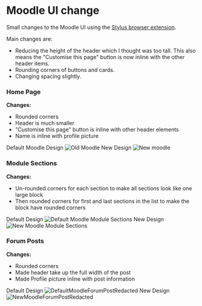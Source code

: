 # Moodle UI change
Small changes to the Moodle UI using the [Stylus browser extension](https://addons.mozilla.org/en-GB/firefox/addon/styl-us/?utm_source=addons.mozilla.org&utm_medium=referral&utm_content=search).

Main changes are:
* Reducing the height of the header which I thought was too tall. This also means the "Customise this page" button is now inline with the other header items.
* Rounding corners of buttons and cards.
* Changing spacing slightly.


### Home Page
**Changes:**
  * Rounded corners
  * Header is much smaller
  * "Customise this page" button is inline with other header elements
  * Name is inline with profile picture

Default Moodle Design
![Old Moodle](https://user-images.githubusercontent.com/25159545/128082628-95c4d718-f2cd-40c3-8cb8-236e0c26639e.png) 
New Design
![New moodle](https://user-images.githubusercontent.com/25159545/128082626-66a85009-8d69-41e4-8c91-2e106b96039f.png)

### Module Sections
**Changes:**
  * Un-rounded corners for each section to make all sections look like one large block
  * Then rounded corners for first and last sections in the list to make the block have rounded corners 

Default Design
![Default Moodle Module Sections](https://user-images.githubusercontent.com/25159545/143146456-491ad67d-461f-4d11-bf30-be2d96329ff9.png)
New Design
![New Moodle Module Sections](https://user-images.githubusercontent.com/25159545/143146283-5c8afd80-5beb-4f54-a9c4-e3f042b3485f.png)

### Forum Posts
**Changes:**
  * Rounded corners
  * Made header take up the full width of the post
  * Made Profile picture inline with post information

Default Design
![DefaultMoodleForumPostRedacted](https://user-images.githubusercontent.com/25159545/143147036-94b7545c-9dc6-48ca-8278-02e648841520.png)
New Design
![NewMoodleForumPostRedacted](https://user-images.githubusercontent.com/25159545/143147089-317fe2b1-fb0b-4ec6-9e2b-9e495490094d.png)
